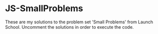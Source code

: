 # JS-SmallProblems

These are my solutions to the problem set 'Small Problems' from Launch School.
Uncomment the solutions in order to execute the code.
